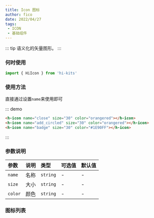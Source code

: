 ```yaml
---
title: Icon 图标
author: fico
date: 2022/04/27
tags:
 - ICON
 - 基础组件
---
```

::: tip
语义化的矢量图形。
:::
### 何时使用

```ts
import { HiIcon } from 'hi-kits'
```
### 使用方法
直接通过设置`name`来使用即可

::: demo
```html
<h-icon name="close" size="30" color="orangered"></h-icon>
<h-icon name="add_circled" size="30" color="orangered"></h-icon>
<h-icon name="badge" size="30" color="#1E90FF"></h-icon>
```
:::

### 参数说明

|参数|说明|类型|可选值|默认值
|:--|:--|:--|:-----|:---
| `name` | 名称 | `string` | - | -
| `size` | 大小 | `string` | - | -
| `color` | 颜色 | `string` | - | -  | -

### 图标列表
<iconlist />

